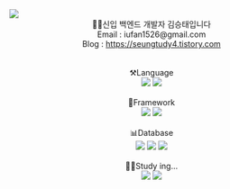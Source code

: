 <img src="https://capsule-render.vercel.app/api?type=waving&color=auto&height=200&section=header&text=KimGitHub!&fontSize=90" />
<div align="center">
👨‍💻신입 백엔드 개발자 김승태입니다<br>
Email : iufan1526@gmail.com<br>
Blog : <a href='https://seungtudy4.tistory.com'>https://seungtudy4.tistory.com</a>
</div>
<br><br>
<div align="center">
⚒️Language
</div>
<div align="center">
	<img src="https://img.shields.io/badge/JavaScript-F7DF1E?style=flat&logo=JavaScript&logoColor=white" />
	<img src="https://img.shields.io/badge/TypeScript-3178C6?style=flat&logo=TypeSCript&logoColor=white" />
</div>
<br>

<div align="center">
🔬Framework
</div>
<div align="center">
	<img src="https://img.shields.io/badge/Express-000000?style=flat&logo=Express&logoColor=white" />
	<img src="https://img.shields.io/badge/NestJs-E0234E?style=flat&logo=NestJs&logoColor=white" /> 
</div>

<br>

<div align="center">
📊Database
</div>
<div align="center">
	<img src="https://img.shields.io/badge/MySQL-4479A1?style=flat&logo=Mysql&logoColor=white" />
	<img src="https://img.shields.io/badge/MariaDB-003545?style=flat&logo=MariaDB&logoColor=white" />
    <img src="https://img.shields.io/badge/MongoDB-47A248?style=flat&logo=MongoDB&logoColor=white" />
</div>

<br>

<div align="center">
🏋️‍♀️Study ing...
</div>
<div align="center">
	<img src="https://img.shields.io/badge/Docker-2496ED?style=flat&logo=Docker&logoColor=white" />
	<img src="https://img.shields.io/badge/googleCloud-4285F4?style=flat&logo=googlecloud&logoColor=white" />
</div>
